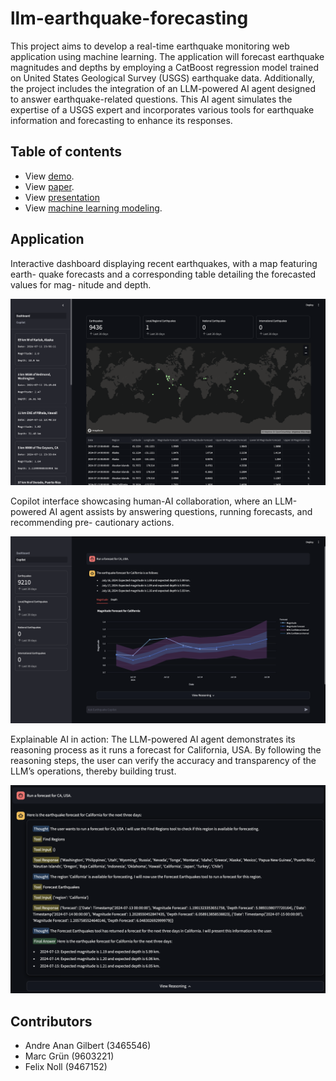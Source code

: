 # llm-earthquake-forecasting

This project aims to develop a real-time earthquake monitoring web application using machine learning. The application will forecast earthquake magnitudes and depths by employing a CatBoost regression model trained on United States Geological Survey (USGS) earthquake data. Additionally, the project includes the integration of an LLM-powered AI agent designed to answer earthquake-related questions. This AI agent simulates the expertise of a USGS expert and incorporates various tools for earthquake information and forecasting to enhance its responses.

## Table of contents

- View [demo](https://drive.google.com/file/d/1mqNkPvWoyoslfvm98TLZzGBrlRcziHR6/view?usp=sharing).
- View [paper](/docs/paper/master.pdf).
- View [presentation](/docs/presentation.pdf)
- View [machine learning modeling](/ml/model.ipynb).

## Application

Interactive dashboard displaying recent earthquakes, with a map featuring earth-
quake forecasts and a corresponding table detailing the forecasted values for mag-
nitude and depth.

![dashboard](/docs/paper/img/dashboard.png)

Copilot interface showcasing human-AI collaboration, where an LLM-powered AI
agent assists by answering questions, running forecasts, and recommending pre-
cautionary actions.

![copilot](/docs/paper/img/copilot-forecast-example.png)

Explainable AI in action: The LLM-powered AI agent demonstrates its reasoning
process as it runs a forecast for California, USA. By following the reasoning steps,
the user can verify the accuracy and transparency of the LLM’s operations, thereby
building trust.

![copilot-reasoning](/docs/paper/img/explainable-ai-agent.png)

## Contributors

- Andre Anan Gilbert (3465546)
- Marc Grün (9603221)
- Felix Noll (9467152)
